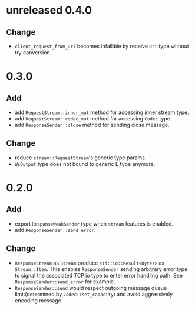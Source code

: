 # unreleased 0.4.0
## Change
- `client_request_from_uri` becomes infallible by receive `Uri` type without try conversion.

# 0.3.0
## Add
- add `RequestStream::inner_mut` method for accessing inner stream type.
- add `RequestStream::codec_mut` method for accessing `Codec` type.
- add `ResponseSender::close` method for sending close message.

## Change
- reduce `stream::RequestStream`'s generic type params. 
- `WsOutput` type does not bound to generic E type anymore.

# 0.2.0
## Add
- export `ResponseWeakSender` type when `stream` features is enabled.
- add `ResponseSender::send_error`.

## Change
- `ResponseStream` as `Stream` produce `std::io::Result<Bytes>` as `Stream::Item`. This enables `ResponseSender` sending arbitrary error type to signal the associated TCP io type to enter error handling path. See `ResponseSender::send_error` for example.
- `ResponseSender::send` would respect outgoing message queue limit(determined by `Codec::set_capacity`) and avoid aggressively encoding message.
